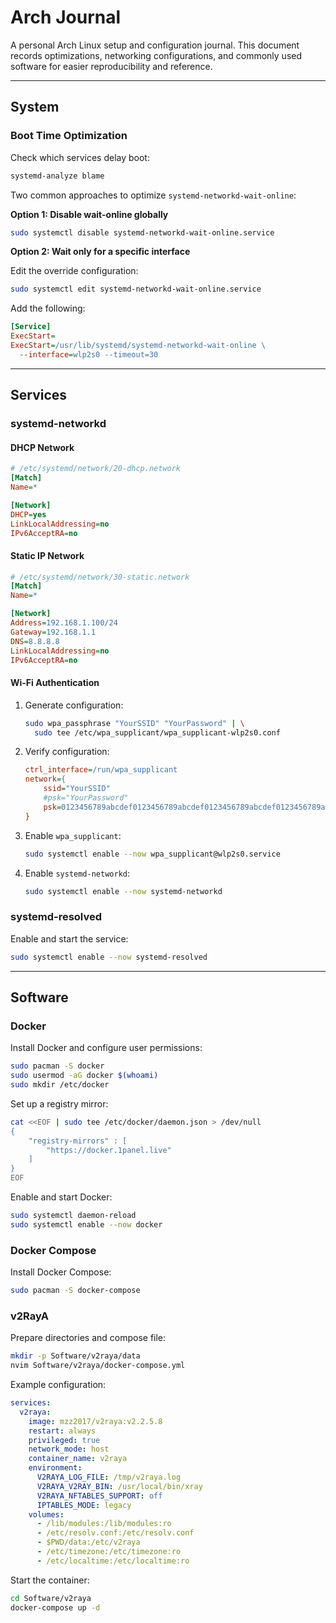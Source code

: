 # Arch Journal

A personal Arch Linux setup and configuration journal. This document records optimizations, networking configurations, and commonly used software for easier reproducibility and reference.

---

## System

### Boot Time Optimization

Check which services delay boot:

```bash
systemd-analyze blame
```

Two common approaches to optimize `systemd-networkd-wait-online`:

**Option 1: Disable wait-online globally**

```bash
sudo systemctl disable systemd-networkd-wait-online.service
```

**Option 2: Wait only for a specific interface**

Edit the override configuration:

```bash
sudo systemctl edit systemd-networkd-wait-online.service
```

Add the following:

```ini
[Service]
ExecStart=
ExecStart=/usr/lib/systemd/systemd-networkd-wait-online \
  --interface=wlp2s0 --timeout=30
```

---

## Services

### systemd-networkd

#### DHCP Network

```ini
# /etc/systemd/network/20-dhcp.network
[Match]
Name=*

[Network]
DHCP=yes
LinkLocalAddressing=no
IPv6AcceptRA=no
```

#### Static IP Network

```ini
# /etc/systemd/network/30-static.network
[Match]
Name=*

[Network]
Address=192.168.1.100/24
Gateway=192.168.1.1
DNS=8.8.8.8
LinkLocalAddressing=no
IPv6AcceptRA=no
```

#### Wi-Fi Authentication

1. Generate configuration:

   ```bash
   sudo wpa_passphrase "YourSSID" "YourPassword" | \
     sudo tee /etc/wpa_supplicant/wpa_supplicant-wlp2s0.conf
   ```

2. Verify configuration:

   ```ini
   ctrl_interface=/run/wpa_supplicant
   network={
       ssid="YourSSID"
       #psk="YourPassword"
       psk=0123456789abcdef0123456789abcdef0123456789abcdef0123456789abcdef
   }
   ```

3. Enable `wpa_supplicant`:

   ```bash
   sudo systemctl enable --now wpa_supplicant@wlp2s0.service
   ```

4. Enable `systemd-networkd`:

   ```bash
   sudo systemctl enable --now systemd-networkd
   ```

### systemd-resolved

Enable and start the service:

```bash
sudo systemctl enable --now systemd-resolved
```

---

## Software

### Docker

Install Docker and configure user permissions:

```bash
sudo pacman -S docker
sudo usermod -aG docker $(whoami)
sudo mkdir /etc/docker
```

Set up a registry mirror:

```bash
cat <<EOF | sudo tee /etc/docker/daemon.json > /dev/null
{
    "registry-mirrors" : [
        "https://docker.1panel.live"
    ]
}
EOF
```

Enable and start Docker:

```bash
sudo systemctl daemon-reload
sudo systemctl enable --now docker
```

### Docker Compose

Install Docker Compose:

```bash
sudo pacman -S docker-compose
```

### v2RayA

Prepare directories and compose file:

```bash
mkdir -p Software/v2raya/data
nvim Software/v2raya/docker-compose.yml
```

Example configuration:

```yaml
services:
  v2raya:
    image: mzz2017/v2raya:v2.2.5.8
    restart: always
    privileged: true
    network_mode: host
    container_name: v2raya
    environment:
      V2RAYA_LOG_FILE: /tmp/v2raya.log
      V2RAYA_V2RAY_BIN: /usr/local/bin/xray
      V2RAYA_NFTABLES_SUPPORT: off
      IPTABLES_MODE: legacy
    volumes:
      - /lib/modules:/lib/modules:ro
      - /etc/resolv.conf:/etc/resolv.conf
      - $PWD/data:/etc/v2raya
      - /etc/timezone:/etc/timezone:ro
      - /etc/localtime:/etc/localtime:ro
```

Start the container:

```bash
cd Software/v2raya
docker-compose up -d
```
